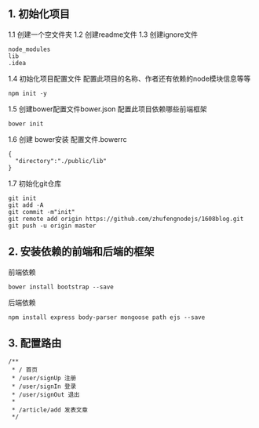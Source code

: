 ## 1. 初始化项目
1.1 创建一个空文件夹
1.2 创建readme文件
1.3 创建ignore文件
```
node_modules
lib
.idea
```
1.4 初始化项目配置文件
配置此项目的名称、作者还有依赖的node模块信息等等
```
npm init -y
```
1.5 创建bower配置文件bower.json
配置此项目依赖哪些前端框架
```
bower init
```
1.6 创建 bower安装 配置文件.bowerrc
```
{
  "directory":"./public/lib"
}
```
1.7 初始化git仓库
```
git init
git add -A
git commit -m"init"
git remote add origin https://github.com/zhufengnodejs/1608blog.git
git push -u origin master
```

## 2. 安装依赖的前端和后端的框架
前端依赖
```
bower install bootstrap --save
```
后端依赖
```
npm install express body-parser mongoose path ejs --save
```

## 3. 配置路由
```
/**
 * / 首页
 * /user/signUp 注册
 * /user/signIn 登录
 * /user/signOut 退出
 *
 * /article/add 发表文章
 */
```